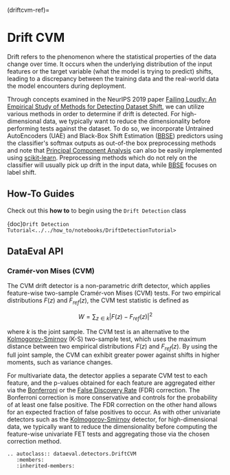 (driftcvm-ref)=
# Drift CVM

Drift refers to the phenomenon where the statistical properties of the data change over time. It occurs when the underlying
distribution of the input features or the target variable (what the model is trying to predict) shifts, leading to a discrepancy
between the training data and the real-world data the model encounters during deployment.

Through concepts examined in the NeurIPS 2019 paper [Failing Loudly: An Empirical Study of Methods for Detecting Dataset Shift](https://arxiv.org/abs/1810.11953),
we can utilize various methods in order to determine if drift is detected. For high-dimensional
data, we typically want to reduce the dimensionality before performing tests against the dataset. To do so, we incorporate Untrained
AutoEncoders (UAE) and Black-Box Shift Estimation ([BBSE]) predictors using the classifier's softmax outputs as out-of-the box
preprocessing methods and note that [Principal Component Analysis] can also be easily implemented using [scikit-learn].
Preprocessing methods which do not rely on the classifier will usually pick up drift in the input data, while [BBSE] focuses
on label shift.

## How-To Guides

Check out this **how to** to begin using the `Drift Detection` class

{doc}`Drift Detection Tutorial<../../how_to/notebooks/DriftDetectionTutorial>`

## DataEval API

### Cramér-von Mises (CVM)

The CVM drift detector is a non-parametric drift detector, which applies feature-wise two-sample Cramér-von Mises (CVM) tests.
For two empirical distributions $F(z)$ and $F_{ref}(z)$, the CVM test statistic is defined as

$$
W = \sum_{z\in k} \left| F(z) - F_{ref}(z) \right|^2
$$

where $k$ is the joint sample. The CVM test is an alternative to the [Kolmogorov-Smirnov] (K-S) two-sample test, which
uses the maximum distance between two empirical distributions $F(z)$ and $F_{ref}(z)$. By using the full joint
sample, the CVM can exhibit greater power against shifts in higher moments, such as variance changes.

For multivariate data, the detector applies a separate CVM test to each feature, and the p-values obtained for each feature
are aggregated either via the [Bonferroni] or the [False Discovery Rate] (FDR) correction. The Bonferroni correction is more
conservative and controls for the probability of at least one false positive. The FDR correction on the other hand allows for
an expected fraction of false positives to occur. As with other univariate detectors such as the [Kolmogorov-Smirnov] detector,
for high-dimensional data, we typically want to reduce the dimensionality before computing the feature-wise univariate FET
tests and aggregating those via the chosen correction method.

```{eval-rst}
.. autoclass:: dataeval.detectors.DriftCVM
   :members:
   :inherited-members:
```


[bbse]: https://arxiv.org/abs/1802.03916
[bonferroni]: https://mathworld.wolfram.com/BonferroniCorrection.html
[drift_ref]: https://arxiv.org/abs/1802.03916
[false discovery rate]: http://www.math.tau.ac.il/~ybenja/MyPapers/benjamini_hochberg1995.pdf
[kolmogorov-smirnov]: https://en.wikipedia.org/wiki/Kolmogorov%E2%80%93Smirnov_test
[maximum mean discrepancy]: http://jmlr.csail.mit.edu/papers/v13/gretton12a.html
[principal component analysis]: https://en.wikipedia.org/wiki/Principal_component_analysis
[radial basis function]: https://en.wikipedia.org/wiki/Radial_basis_function_kernel
[scikit-learn]: https://scikit-learn.org/stable/modules/generated/sklearn.decomposition.PCA.html
